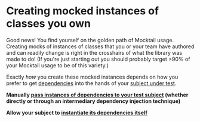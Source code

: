 # Creating mocked instances of classes you own

Good news! You find yourself on the golden path of Mocktail usage. Creating
mocks of instances of classes that you or your team have authored and can
readily change is right in the crosshairs of what the library was made to do!
(If you're just starting out you should probably target >90% of your Mocktail
usage to be of this variety.)

Exactly _how_ you create these mocked instances depends on how you prefer to
get [dependencies](/docs/support/glossary.md#dependency) into the hands of your
[subject under test](/docs/support/glossary.md#subject-under-test).

**Manually [pass instances of dependencies to your test subject](poro/manual_instantiation.md) (whether directly or through an intermediary dependency injection technique)**

**Allow your subject to [instantiate its dependencies itself](poro/magic_instantiation.md)**
